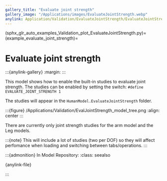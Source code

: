 ```yaml
---
gallery_title: "Evaluate joint strength"
gallery_image: "/Applications/images/EvaluateJointStrength.webp"
anylink: Application/Validation/EvaluateJointStrength/EvaluateJointStrength.main.any
---
```


(sphx_glr_auto_examples_Validation_plot_EvaluateJointStrength.py)=
(example_evaluate_joint_strength)=
# Evaluate joint strength

:::{anylink-gallery}
:margin:
:::


This model shows how to enable the built-in studies to evaluate joint strength.
The studies can be enabled by setting the switch: `#define EVALUATE_JOINT_STRENGTH 1`

The studies will appear in the `HumanModel.EvaluateJointStrength`
folder.

:::{figure} /Applications/Validation/EvalJointStrength_model_tree.png
:align: center
:::

There are currently only joint strength studies for the arm model and the Leg models.

:::{note}
This  will include a lot of studies (two per DOF) so they will
affect perfomance when loading and switching between tabs/operations.
:::


:::{admonition} In Model Repository:
:class: seealso

{anylink-file}` `

:::

